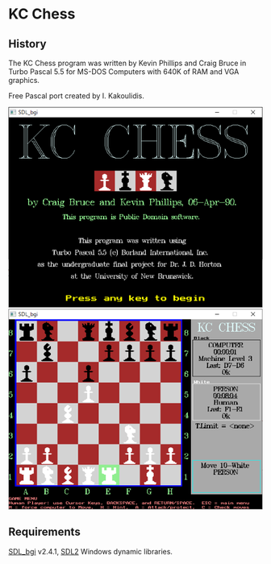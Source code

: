 # KC Chess

## History

The KC Chess program was written by Kevin Phillips and Craig Bruce 
in Turbo Pascal 5.5 for MS-DOS Computers with 640K of RAM and VGA graphics.

Free Pascal port created by I. Kakoulidis.

<img src="https://github.com/JulStrat/kcchess/blob/master/kcchess.png">
<img src="https://github.com/JulStrat/kcchess/blob/master/board.png">

## Requirements

[SDL_bgi](http://libxbgi.sourceforge.net) v2.4.1, [SDL2](https://www.libsdl.org/) Windows dynamic libraries.
